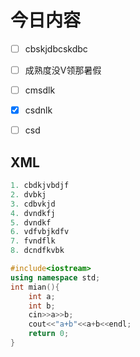 # 今日内容

- [ ] cbskjdbcskdbc

- [ ] 成熟度没V领那暑假
- [ ] cmsdlk
- [x] csdnlk 
- [ ] csd
## XML
```c++
1. cbdkjvbdjf
2. dvbkj
3. cdbvkjd
4. dvndkfj
5. dvndkf
6. vdfvbjkdfv
7. fvndflk
8. dcndfkvbk
```

~~~c++
#include<iostream>
using namespace std;
int mian(){
    int a;
    int b;
    cin>>a>>b;
    cout<<"a+b"<<a+b<<endl;
    return 0;
}
~~~





